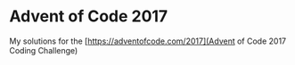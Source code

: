 # Advent of Code 2017
My solutions for the [https://adventofcode.com/2017](Advent of Code 2017 Coding Challenge)
